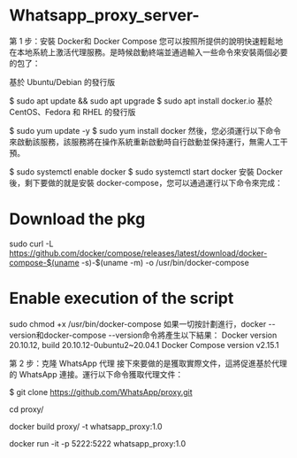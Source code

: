 # Whatsapp_proxy_server-

第 1 步：安裝 Docker和 Docker Compose
您可以按照所提供的說明快速輕鬆地在本地系統上激活代理服務。是時候啟動終端並通過輸入一些命令來安裝兩個必要的包了：


基於 Ubuntu/Debian 的發行版

$ sudo apt update && sudo apt upgrade 
$ sudo apt install docker.io
基於 CentOS、Fedora 和 RHEL 的發行版

$ sudo yum update -y
$ sudo yum install docker
然後，您必須運行以下命令來啟動該服務，該服務將在操作系統重新啟動時自行啟動並保持運行，無需人工干預。

$ sudo systemctl enable docker
$ sudo systemctl start docker
安裝 Docker 後，剩下要做的就是安裝 docker-compose，您可以通過運行以下命令來完成：


# Download the pkg
sudo curl -L https://github.com/docker/compose/releases/latest/download/docker-compose-$(uname -s)-$(uname -m) -o /usr/bin/docker-compose
# Enable execution of the script
sudo chmod +x /usr/bin/docker-compose
如果一切按計劃進行，docker --version和docker-compose --version命令將產生以下結果：
Docker version 20.10.12, build 20.10.12-0ubuntu2~20.04.1
Docker Compose version v2.15.1

第 2 步：克隆 WhatsApp 代理
接下來要做的是獲取實際文件，這將促進基於代理的 WhatsApp 連接。運行以下命令獲取代理文件：

$ git clone https://github.com/WhatsApp/proxy.git

cd proxy/

docker build proxy/ -t whatsapp_proxy:1.0

docker run -it -p 5222:5222 whatsapp_proxy:1.0


